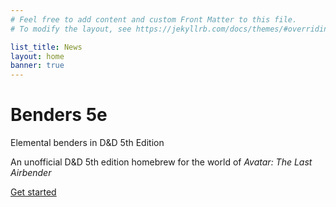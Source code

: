 ```yaml
---
# Feel free to add content and custom Front Matter to this file.
# To modify the layout, see https://jekyllrb.com/docs/themes/#overriding-theme-defaults

list_title: News
layout: home
banner: true
---
```


<div class="banner">
    <h1>Benders <span style="text-transform: initial;">5e</span></h1>
    <p class="subtitle">Elemental benders in D&D 5th Edition</p>
    <p>An unofficial D&D 5th edition homebrew for the world of <span style="font-style: italic;">Avatar: The Last Airbender</span></p>
    <a class="button" href="./new-player">Get started</a>
</div>